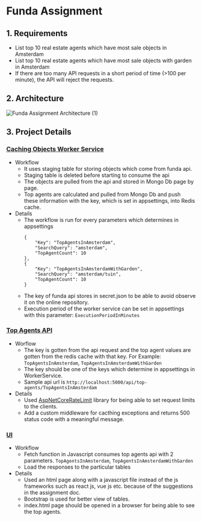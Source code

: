 # Funda Assignment

## 1. Requirements
- List top 10 real estate agents which have most sale objects in Amsterdam
- List top 10 real estate agents which have most sale objects with garden in Amsterdam
- If there are too many API requests in a short period of time (&gt;100 per minute), the API will reject the requests.

## 2. Architecture

![Funda Assignment Architecture (1)](https://user-images.githubusercontent.com/25878234/115166115-b61de480-a0b1-11eb-9b61-cb45901a9bfb.png)

## 3. Project Details

### [Caching Objects Worker Service](https://github.com/durnasaban/funda-assignment/tree/main/src/CachingObjects)
- Workflow
  - It uses staging table for storing objects which come from funda api.
  - Staging table is deleted before starting to consume the api
  - The objects are pulled from the api and stored in Mongo Db page by page.
  - Top agents are calculated and pulled from Mongo Db and push these information with the key, which is set in appsettings, into Redis cache.
- Details
  - The workflow is run for every parameters which determines in appsettings
    ````
    {
        "Key": "TopAgentsInAmsterdam",
        "SearchQuery": "amsterdam",
        "TopAgentCount": 10
    },
    {
        "Key": "TopAgentsInAmsterdamWithGarden",
        "SearchQuery": "amsterdam/tuin",
        "TopAgentCount": 10
    }
    ````
  - The key of funda api stores in secret.json to be able to avoid observe it on the online repository.
  - Execution period of the worker service can be set in appsettings with this parameter: `ExecutionPeriodInMinutes`

### [Top Agents API](https://github.com/durnasaban/funda-assignment/tree/main/src/APIs/TopAgentsApi)
- Worflow
  - The key is gotten from the api request and the top agent values are gotten from the redis cache with that key. For Example: `TopAgentsInAmsterdam`, `TopAgentsInAmsterdamWithGarden`
  - The key should be one of the keys which determine in appsettings in WorkerService.
  - Sample api url is `http://localhost:5000/api/top-agents/TopAgentsInAmsterdam`  
- Details
  - Used [AspNetCoreRateLimit](https://github.com/stefanprodan/AspNetCoreRateLimit) library for being able to set request limits to the clients.
  - Add a custom middleware for cacthing exceptions and returns 500 status code with a meaningful message.
  
### [UI](https://github.com/durnasaban/funda-assignment/tree/main/src/UI)
- Workflow
  - Fetch function in Javascript consumes top agents api with 2 parameters. `TopAgentsInAmsterdam`, `TopAgentsInAmsterdamWithGarden`
  - Load the responses to the particular tables
- Details
  - Used an html page along with a javascript file instead of the js frameworks such as react js, vue js etc. because of the suggestions in the assignment doc.
  - Bootstrap is used for better view of tables.
  - index.html page should be opened in a browser for being able to see the top agents.
